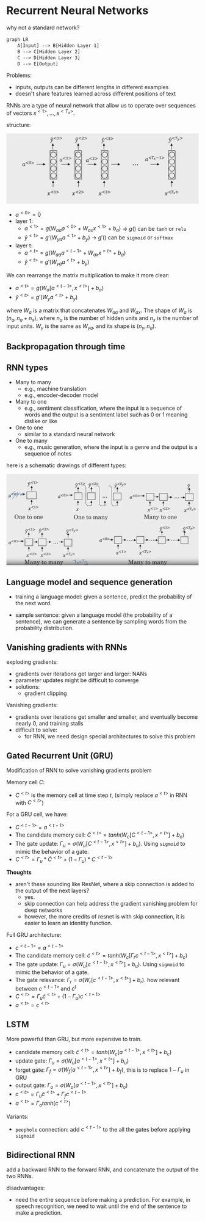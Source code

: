 # Recurrent Neural Networks

why not a standard network?

```mermaid
graph LR
    A[Input] --> B[Hidden Layer 1]
    B --> C[Hidden Layer 2]
    C --> D[Hidden Layer 3]
    D --> E[Output]
```

Problems:
- inputs, outputs can be different lengths in different examples
- doesn't share features learned across different positions of text


RNNs are a type of neural network that allow us to operate over sequences of vectors $x^{<1>}, ..., x^{<T_x>}$. 

structure:

![forward-pass](./images/rnn-forward.png)

- $a^{<0>} = 0$
- layer 1:
  - $a^{<1>} = g(W_{aa}a^{<0>} + W_{ax}x^{<1>} + b_a)$ $\rightarrow$ $g()$ can be `tanh` or `relu` 
  - $\hat y^{<1>} = g'(W_{ya}a^{<1>} + b_y)$ $\rightarrow$ $g'()$ can be `sigmoid` or `softmax`
- layer t:
  - $a^{<t>} = g(W_{aa}a^{<t-1>} + W_{ax}x^{<t>} + b_a)$
  - $\hat y^{<t>} = g'(W_{ya}a^{<t>} + b_y)$


We can rearrange the matrix multiplication to make it more clear:

- $a^{<t>} = g(W_{a}[a^{<t-1>}, x^{<t>}] + b_a)$
- $\hat y^{<t>} = g'(W_{y}a^{<t>} + b_y)$

where $W_{a}$ is a matrix that concatenates $W_{aa}$ and $W_{ax}$. The shape of $W_{a}$ is $(n_a, n_a + n_x)$, where $n_a$ is the number of hidden units and $n_x$ is the number of input units.
$W_y$ is the same as $W_{ya}$, and its shape is $(n_y, n_a)$.

## Backpropagation through time


## RNN types

- Many to many
  - e.g., machine translation
  - e.g., encoder-decoder model
- Many to one
  - e.g., sentiment classification, where the input is a sequence of words and the output is a sentiment label such as 0 or 1 meaning dislike or like
- One to one
  - similar to a standard neural network
- One to many
  - e.g., music generation, where the input is a genre and the output is a sequence of notes

here is a schematic drawings of different types:

![rnn-types](./images/rnn-types.png)

## Language model and sequence generation

- training a language model: given a sentence, predict the probability of the next word.

- sample sentence: given a language model (the probability of a sentence), we can generate a sentence by sampling words from the probability distribution.

## Vanishing gradients with RNNs

exploding gradients:
- gradients over iterations get larger and larger: NANs
- parameter updates might be difficult to converge
- solutions:
  - gradient clipping

Vanishing gradients:
- gradients over iterations get smaller and smaller, and eventually become nearly 0, and training stalls
- difficult to solve:
  - for RNN, we need design special architectures to solve this problem

## Gated Recurrent Unit (GRU)
Modification of RNN to solve vanishing gradients problem

Memory cell $C$:
- $C^{<t>}$ is the memory cell at time step $t$, (simply replace $a^{<t>}$ in RNN with $C^{<t>}$)

For a GRU cell, we have:
- $C^{<t-1>} = a^{<t-1>}$
- The candidate memory cell: $\tilde C^{<t>} = tanh(W_c[C^{<t-1>}, x^{<t>}] + b_c)$
- The gate update: $\Gamma_u = \sigma(W_u[C^{<t-1>}, x^{<t>}] + b_u)$. Using `sigmoid` to mimic the behavior of a gate.
- $C^{<t>} = \Gamma_u * \tilde C^{<t>} + (1 - \Gamma_u) * C^{<t-1>}$

**Thoughts**
- aren't these sounding like ResNet, where a skip connection is added to the output of the next layers? 
  - yes. 
  - skip connection can help address the gradient vanishing problem for deep networks
  - however, the more credits of resnet is with skip connection, it is easier to learn an identity function.


Full GRU architecture:

- $c^{<t-1>} = a^{<t-1>}$
- The candidate memory cell: $\tilde c^{<t>} = tanh(W_c[\Gamma_rc^{<t-1>}, x^{<t>}] + b_c)$
- The gate update: $\Gamma_u = \sigma(W_u[c^{<t-1>}, x^{<t>}] + b_u)$. Using `sigmoid` to mimic the behavior of a gate.
- The gate relevance: $\Gamma_r = \sigma(W_r[c^{<t-1>}, x^{<t>}] + b_r)$. how relevant between $c^{<t-1>}$ and $\tilde c^t$
- $C^{<t>} = \Gamma_u \tilde c^{<t>} + (1 - \Gamma_u) c^{<t-1>}$
- $a^{<t>} = c^{<t>}$

## LSTM

More powerful than GRU, but more expensive to train.

- candidate memory cell: $\tilde c^{<t>} = tanh(W_c[a^{<t-1>}, x^{<t>}] + b_c)$
- update gate: $\Gamma_u = \sigma(W_u[a^{<t-1>}, x^{<t>}] + b_u)$
- forget gate: $\Gamma_f = \sigma(W_f[a^{<t-1>}, x^{<t>}] + b_f)$, this is to replace $1 - \Gamma_u$ in GRU
- output gate: $\Gamma_o = \sigma(W_o[a^{<t-1>}, x^{<t>}] + b_o)$
- $c^{<t>} = \Gamma_u \tilde c^{<t>} + \Gamma_f c^{<t-1>}$
- $a^{<t>} = \Gamma_o tanh(c^{<t>})$

Variants:
- `peephole` connection: add $c^{<t-1>}$ to the all the gates before applying `sigmoid`


## Bidirectional RNN

add a backward RNN to the forward RNN, and concatenate the output of the two RNNs.


disadvantages:
- need the entire sequence before making a prediction. For example, in speech recognition, we need to wait until the end of the sentence to make a prediction.
